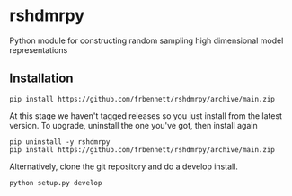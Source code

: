# rshdmrpy
Python module for constructing random sampling high dimensional model representations

## Installation

```
pip install https://github.com/frbennett/rshdmrpy/archive/main.zip
```

At this stage we haven't tagged releases so you just install from the latest version.
To upgrade, uninstall the one you've got, then install again

```
pip uninstall -y rshdmrpy
pip install https://github.com/frbennett/rshdmrpy/archive/main.zip 
```

Alternatively, clone the git repository and do a develop install.

```
python setup.py develop
```